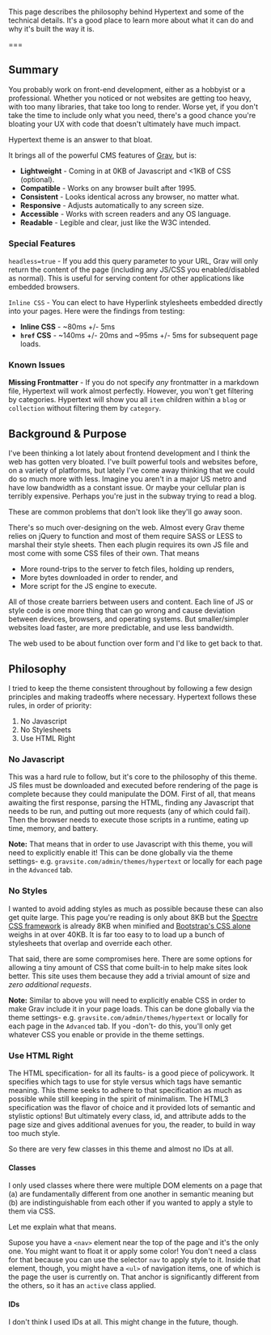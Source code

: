 This page describes the philosophy behind Hypertext and some of the technical details. It's a good place to learn more about what it can do and why it's built the way it is.

===

## Summary
You probably work on front-end development, either as a hobbyist or a professional.  Whether you noticed or not websites are getting too heavy, with too many libraries, that take too long to render.  Worse yet, if you don't take the time to include only what you need, there's a good chance you're bloating your UX with code that doesn't ultimately have much impact.

Hypertext theme is an answer to that bloat.

It brings all of the powerful CMS features of [Grav](getgrav.com), but is:
* **Lightweight** - Coming in at 0KB of Javascript and <1KB of CSS (optional).
* **Compatible** - Works on any browser built after 1995.
* **Consistent** - Looks identical across any browser, no matter what.
* **Responsive** - Adjusts automatically to any screen size.
* **Accessible** - Works with screen readers and any OS language.
* **Readable** - Legible and clear, just like the W3C intended.

### Special Features
`headless=true` - If you add this query parameter to your URL, Grav will only return the content of the page (including any JS/CSS you enabled/disabled as normal).  This is useful for serving content for other applications like embedded browsers.

`Inline CSS` - You can elect to have Hyperlink stylesheets embedded directly into your pages. Here were the findings from testing:
* **Inline CSS** - ~80ms +/- 5ms
* **`href` CSS** - ~140ms +/- 20ms and ~95ms +/- 5ms for subsequent page loads.

### Known Issues
**Missing Frontmatter** - If you do not specify *any* frontmatter in a markdown file, Hypertext will work almost perfectly.  However, you won't get filtering by categories.  Hypertext will show you all `item` children within a `blog` or `collection` without filtering them by `category`.

## Background & Purpose
I've been thinking a lot lately about frontend development and I think the web has gotten very bloated.  I've built powerful tools and websites before, on a variety of platforms, but lately I've come away thinking that we could do so much more with less.  Imagine you aren't in a major US metro and have low bandwidth as a constant issue.  Or maybe your cellular plan is terribly expensive.  Perhaps you're just in the subway trying to read a blog.

These are common problems that don't look like they'll go away soon.

There's so much over-designing on the web.  Almost every Grav theme relies on jQuery to function and most of them require SASS or LESS to marshal their style sheets.  Then each plugin requires its own JS file and most come with some CSS files of their own.  That means
* More round-trips to the server to fetch files, holding up renders,
* More bytes downloaded in order to render, and
* More script for the JS engine to execute.

All of those create barriers between users and content.  Each line of JS or style code is one more thing that can go wrong and cause deviation between devices, browsers, and operating systems.  But smaller/simpler websites load faster, are more predictable, and use less bandwidth.  

The web used to be about function over form and I'd like to get back to that.

## Philosophy
I tried to keep the theme consistent throughout by following a few design principles and making tradeoffs where necessary.  Hypertext follows these rules, in order of priority:

1. No Javascript
2. No Stylesheets
3. Use HTML Right

### No Javascript
This was a hard rule to follow, but it's core to the philosophy of this theme.  JS files must be downloaded and executed before rendering of the page is complete because they could manipulate the DOM.  First of all, that means awaiting the first response, parsing the HTML, finding any Javascript that needs to be run, and putting out more requests (any of which could fail).  Then the browser needs to execute those scripts in a runtime, eating up time, memory, and battery.

**Note:** That means that in order to use Javascript with this theme, you will need to explicitly enable it!  This can be done globally via the theme settings- e.g. `gravsite.com/admin/themes/hypertext` or locally for each page in the `Advanced` tab.

### No Styles
I wanted to avoid adding styles as much as possible because these can also get quite large.  This page you're reading is only about 8KB but the [Spectre CSS framework](https://picturepan2.github.io/spectre/) is already 8KB when minified and [Bootstrap's CSS alone](getbootstrap.com) weighs in at over 40KB.  It is far too easy to to load up a bunch of stylesheets that overlap and override each other.

That said, there are some compromises here.  There are some options for allowing a tiny amount of CSS that come built-in to help make sites look better.  This site uses them because they add a trivial amount of size and *zero additional requests*.

**Note:** Similar to above you will need to explicitly enable CSS in order to make Grav include it in your page loads.  This can be done globally via the theme settings- e.g. `gravsite.com/admin/themes/hypertext` or locally for each page in the `Advanced` tab.  If you -don't- do this, you'll only get whatever CSS you enable or provide in the theme settings.

### Use HTML Right
The HTML specification- for all its faults- is a good piece of policywork.  It specifies which tags to use for style versus which tags have semantic meaning.  This theme seeks to adhere to that specification as much as possible while still keeping in the spirit of minimalism.  The HTML3 specification was the flavor of choice and it provided lots of semantic and stylistic options!  But ultimately every class, id, and attribute adds to the page size and gives additional avenues for you, the reader, to build in way too much style.

So there are very few classes in this theme and almost no IDs at all.

#### Classes
I only used classes where there were multiple DOM elements on a page that (a) are fundamentally different from one another in semantic meaning but (b) are indistinguishable from each other if you wanted to apply a style to them via CSS.

Let me explain what that means.

Supose you have a `<nav>` element near the top of the page and it's the only one.  You might want to float it or apply some color!  You don't need a class for that because you can use the selector `nav` to apply style to it.  Inside that element, though, you might have a `<ul>` of navigation items, one of which is the page the user is currently on.  That anchor is significantly different from the others, so it has an `active` class applied.

#### IDs
I don't think I used IDs at all.  This might change in the future, though.
